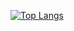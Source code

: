 [![Top Langs](https://github-readme-stats.vercel.app/api/top-langs/?username=Wajktor13&theme=dark)](https://github.com/anuraghazra/github-readme-stats)
